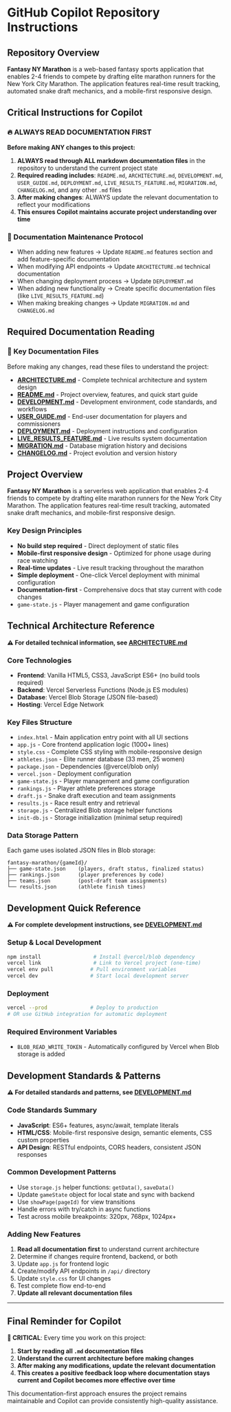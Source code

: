 # GitHub Copilot Repository Instructions

## Repository Overview

**Fantasy NY Marathon** is a web-based fantasy sports application that enables 2-4 friends to compete by drafting elite marathon runners for the New York City Marathon. The application features real-time result tracking, automated snake draft mechanics, and a mobile-first responsive design.

## Critical Instructions for Copilot

### 🔥 ALWAYS READ DOCUMENTATION FIRST
**Before making ANY changes to this project:**
1. **ALWAYS read through ALL markdown documentation files** in the repository to understand the current project state
2. **Required reading includes**: `README.md`, `ARCHITECTURE.md`, `DEVELOPMENT.md`, `USER_GUIDE.md`, `DEPLOYMENT.md`, `LIVE_RESULTS_FEATURE.md`, `MIGRATION.md`, `CHANGELOG.md`, and any other `.md` files
3. **After making changes**: ALWAYS update the relevant documentation to reflect your modifications
4. **This ensures Copilot maintains accurate project understanding over time**

### 📖 Documentation Maintenance Protocol
- When adding new features → Update `README.md` features section and add feature-specific documentation
- When modifying API endpoints → Update `ARCHITECTURE.md` technical documentation
- When changing deployment process → Update `DEPLOYMENT.md`
- When adding new functionality → Create specific documentation files (like `LIVE_RESULTS_FEATURE.md`)
- When making breaking changes → Update `MIGRATION.md` and `CHANGELOG.md`

## Required Documentation Reading

### 🔗 Key Documentation Files
Before making any changes, read these files to understand the project:

- **[ARCHITECTURE.md](../docs/ARCHITECTURE.md)** - Complete technical architecture and system design
- **[README.md](../README.md)** - Project overview, features, and quick start guide  
- **[DEVELOPMENT.md](../docs/DEVELOPMENT.md)** - Development environment, code standards, and workflows
- **[USER_GUIDE.md](../docs/USER_GUIDE.md)** - End-user documentation for players and commissioners
- **[DEPLOYMENT.md](../docs/DEPLOYMENT.md)** - Deployment instructions and configuration
- **[LIVE_RESULTS_FEATURE.md](../docs/LIVE_RESULTS_FEATURE.md)** - Live results system documentation
- **[MIGRATION.md](../docs/MIGRATION.md)** - Database migration history and decisions
- **[CHANGELOG.md](../docs/CHANGELOG.md)** - Project evolution and version history

## Project Overview

**Fantasy NY Marathon** is a serverless web application that enables 2-4 friends to compete by drafting elite marathon runners for the New York City Marathon. The application features real-time result tracking, automated snake draft mechanics, and mobile-first responsive design.

### Key Design Principles
- **No build step required** - Direct deployment of static files
- **Mobile-first responsive design** - Optimized for phone usage during race watching
- **Real-time updates** - Live result tracking throughout the marathon
- **Simple deployment** - One-click Vercel deployment with minimal configuration
- **Documentation-first** - Comprehensive docs that stay current with code changes
- `game-state.js` - Player management and game configuration
## Technical Architecture Reference

**⚠️ For detailed technical information, see [ARCHITECTURE.md](../docs/ARCHITECTURE.md)**

### Core Technologies
- **Frontend**: Vanilla HTML5, CSS3, JavaScript ES6+ (no build tools required)
- **Backend**: Vercel Serverless Functions (Node.js ES modules)
- **Database**: Vercel Blob Storage (JSON file-based)
- **Hosting**: Vercel Edge Network

### Key Files Structure
- `index.html` - Main application entry point with all UI sections
- `app.js` - Core frontend application logic (1000+ lines)
- `style.css` - Complete CSS styling with mobile-responsive design
- `athletes.json` - Elite runner database (33 men, 25 women)
- `package.json` - Dependencies (@vercel/blob only)
- `vercel.json` - Deployment configuration
- `game-state.js` - Player management and game configuration
- `rankings.js` - Player athlete preferences storage
- `draft.js` - Snake draft execution and team assignments
- `results.js` - Race result entry and retrieval
- `storage.js` - Centralized Blob storage helper functions
- `init-db.js` - Storage initialization (minimal setup required)

### Data Storage Pattern
Each game uses isolated JSON files in Blob storage:
```
fantasy-marathon/{gameId}/
├── game-state.json    (players, draft status, finalized status)
├── rankings.json      (player preferences by code)
├── teams.json         (post-draft team assignments)
└── results.json       (athlete finish times)
```

## Development Quick Reference

**⚠️ For complete development instructions, see [DEVELOPMENT.md](../docs/DEVELOPMENT.md)**

### Setup & Local Development
```bash
npm install                 # Install @vercel/blob dependency
vercel link                 # Link to Vercel project (one-time)
vercel env pull            # Pull environment variables
vercel dev                 # Start local development server
```

### Deployment
```bash
vercel --prod              # Deploy to production
# OR use GitHub integration for automatic deployment
```

### Required Environment Variables
- `BLOB_READ_WRITE_TOKEN` - Automatically configured by Vercel when Blob storage is added

## Development Standards & Patterns

**⚠️ For detailed standards and patterns, see [DEVELOPMENT.md](../docs/DEVELOPMENT.md)**

### Code Standards Summary
- **JavaScript**: ES6+ features, async/await, template literals
- **HTML/CSS**: Mobile-first responsive design, semantic elements, CSS custom properties
- **API Design**: RESTful endpoints, CORS headers, consistent JSON responses

### Common Development Patterns
- Use `storage.js` helper functions: `getData()`, `saveData()`
- Update `gameState` object for local state and sync with backend
- Use `showPage(pageId)` for view transitions
- Handle errors with try/catch in async functions
- Test across mobile breakpoints: 320px, 768px, 1024px+

### Adding New Features
1. **Read all documentation first** to understand current architecture
2. Determine if changes require frontend, backend, or both
3. Update `app.js` for frontend logic
4. Create/modify API endpoints in `/api/` directory
5. Update `style.css` for UI changes
6. Test complete flow end-to-end
7. **Update all relevant documentation files**

---

## Final Reminder for Copilot

**🚨 CRITICAL**: Every time you work on this project:
1. **Start by reading all `.md` documentation files**
2. **Understand the current architecture before making changes**  
3. **After making any modifications, update the relevant documentation**
4. **This creates a positive feedback loop where documentation stays current and Copilot becomes more effective over time**

This documentation-first approach ensures the project remains maintainable and Copilot can provide consistently high-quality assistance.